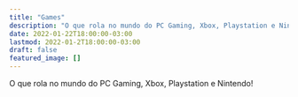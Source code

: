 ```yaml
---
title: "Games"
description: "O que rola no mundo do PC Gaming, Xbox, Playstation e Nintendo!"
date: 2022-01-22T18:00:00-03:00
lastmod: 2022-01-2T18:00:00-03:00
draft: false
featured_image: []
---
```


O que rola no mundo do PC Gaming, Xbox, Playstation e Nintendo!